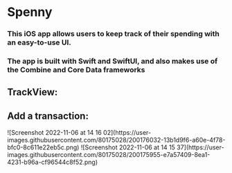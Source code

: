 # Spenny

### This iOS app allows users to keep track of their spending with an easy-to-use UI.
### The app is built with Swift and SwiftUI, and also makes use of the Combine and Core Data frameworks

## TrackView:


## Add a transaction:

<p float="left">
  ![Screenshot 2022-11-06 at 14 16 02](https://user-images.githubusercontent.com/80175028/200176032-13b1d9f6-a60e-4f78-bfc0-8c611e22eb5c.png)
  ![Screenshot 2022-11-06 at 14 15 37](https://user-images.githubusercontent.com/80175028/200175955-e7a57409-8ea1-4231-b96a-cf96544c8f52.png)
</p>
